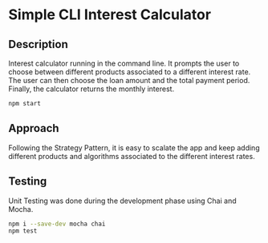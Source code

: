 # Simple CLI Interest Calculator

## Description
Interest calculator running in the command line. It prompts the user to choose between different products associated to a different interest rate. The user can then choose the loan amount and the total payment period. Finally, the calculator returns the monthly interest.
```bash
npm start
```

## Approach
Following the Strategy Pattern, it is easy to scalate the app and keep adding different products and algorithms associated to the different interest rates.

## Testing
Unit Testing was done during the development phase using Chai and Mocha.
```bash
npm i --save-dev mocha chai
npm test
```